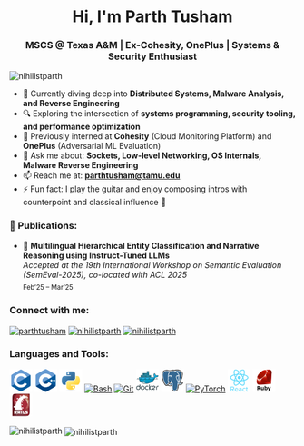 <!--
**nihilistparth/nihilistparth** is a ✨ _special_ ✨ repository because its `README.md` (this file) appears on your GitHub profile.
-->

<h1 align="center">Hi, I'm Parth Tusham</h1>
<h3 align="center">MSCS @ Texas A&M | Ex-Cohesity, OnePlus | Systems & Security Enthusiast</h3>

<p align="left"> <img src="https://komarev.com/ghpvc/?username=nihilistparth&label=Profile%20views&color=0e75b6&style=flat" alt="nihilistparth" /> </p>

- 🌱 Currently diving deep into **Distributed Systems, Malware Analysis, and Reverse Engineering**
- 🔍 Exploring the intersection of **systems programming, security tooling, and performance optimization**
- 💼 Previously interned at **Cohesity** (Cloud Monitoring Platform) and **OnePlus** (Adversarial ML Evaluation)
- 💬 Ask me about: **Sockets, Low-level Networking, OS Internals, Malware Reverse Engineering**
- 📫 Reach me at: **parthtusham@tamu.edu**
- ⚡ Fun fact: I play the guitar and enjoy composing intros with counterpoint and classical influence 🎸

<h3 align="left">📄 Publications:</h3>

- 🧠 **Multilingual Hierarchical Entity Classification and Narrative Reasoning using Instruct-Tuned LLMs**  
  _Accepted at the 19th International Workshop on Semantic Evaluation (SemEval-2025), co-located with ACL 2025_  
  <sub>Feb’25 – Mar’25</sub>

<h3 align="left">Connect with me:</h3>
<p align="left">
<a href="https://www.linkedin.com/in/parthtusham" target="blank"><img align="center" src="https://raw.githubusercontent.com/rahuldkjain/github-profile-readme-generator/master/src/images/icons/Social/linked-in-alt.svg" alt="parthtusham" height="30" width="40" /></a>
<a href="https://leetcode.com/nihilistparth" target="blank"><img align="center" src="https://raw.githubusercontent.com/rahuldkjain/github-profile-readme-generator/master/src/images/icons/Social/leet-code.svg" alt="nihilistparth" height="30" width="40" /></a>
<a href="https://github.com/nihilistparth" target="blank"><img align="center" src="https://raw.githubusercontent.com/rahuldkjain/github-profile-readme-generator/master/src/images/icons/Social/github.svg" alt="nihilistparth" height="30" width="40" /></a>
</p>

<h3 align="left">Languages and Tools:</h3>
<p align="left"> 
  <a href="https://www.cprogramming.com/" target="_blank"><img src="https://raw.githubusercontent.com/devicons/devicon/master/icons/c/c-original.svg" alt="C" width="40" height="40"/></a>
  <a href="https://isocpp.org/" target="_blank"><img src="https://raw.githubusercontent.com/devicons/devicon/master/icons/cplusplus/cplusplus-original.svg" alt="C++" width="40" height="40"/></a>
  <a href="https://www.python.org/" target="_blank"><img src="https://raw.githubusercontent.com/devicons/devicon/master/icons/python/python-original.svg" alt="Python" width="40" height="40"/></a>
  <a href="https://www.gnu.org/software/bash/" target="_blank"><img src="https://www.vectorlogo.zone/logos/gnu_bash/gnu_bash-icon.svg" alt="Bash" width="40" height="40"/></a>
  <a href="https://git-scm.com/" target="_blank"><img src="https://www.vectorlogo.zone/logos/git-scm/git-scm-icon.svg" alt="Git" width="40" height="40"/></a>
  <a href="https://www.docker.com/" target="_blank"><img src="https://raw.githubusercontent.com/devicons/devicon/master/icons/docker/docker-original-wordmark.svg" alt="Docker" width="40" height="40"/></a>
  <a href="https://www.postgresql.org/" target="_blank"><img src="https://raw.githubusercontent.com/devicons/devicon/master/icons/postgresql/postgresql-original.svg" alt="PostgreSQL" width="40" height="40"/></a>
  <a href="https://pytorch.org/" target="_blank"><img src="https://www.vectorlogo.zone/logos/pytorch/pytorch-icon.svg" alt="PyTorch" width="40" height="40"/></a>
  <a href="https://reactjs.org/" target="_blank"><img src="https://raw.githubusercontent.com/devicons/devicon/master/icons/react/react-original-wordmark.svg" alt="React" width="40" height="40"/></a>
  <a href="https://www.ruby-lang.org/" target="_blank"><img src="https://raw.githubusercontent.com/devicons/devicon/master/icons/ruby/ruby-original-wordmark.svg" alt="Ruby" width="40" height="40"/></a>
  <a href="https://rubyonrails.org/" target="_blank"><img src="https://raw.githubusercontent.com/devicons/devicon/master/icons/rails/rails-original-wordmark.svg" alt="Rails" width="40" height="40"/></a>
</p>

<p><img align="left" src="https://github-readme-stats.vercel.app/api/top-langs?username=nihilistparth&show_icons=true&theme=dark&locale=en&layout=compact" alt="nihilistparth" /></p>

<p>&nbsp;<img align="center" src="https://github-readme-stats.vercel.app/api?username=nihilistparth&show_icons=true&theme=dark&locale=en" alt="nihilistparth" /></p>
